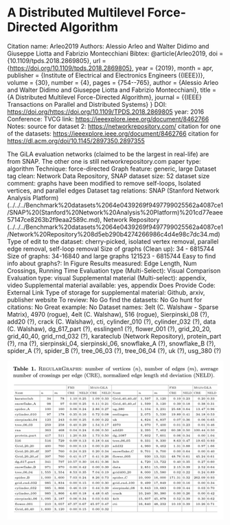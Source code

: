 # A Distributed Multilevel Force-Directed Algorithm

Citation name: Arleo2019
Authors: Alessio Arleo and Walter Didimo and Giuseppe Liotta and Fabrizio Montecchiani
Bibtex: @article{Arleo2019,
doi = {10.1109/tpds.2018.2869805},
url = {https://doi.org/10.1109/tpds.2018.2869805},
year = {2019},
month = apr,
publisher = {Institute of Electrical and Electronics Engineers ({IEEE})},
volume = {30},
number = {4},
pages = {754--765},
author = {Alessio Arleo and Walter Didimo and Giuseppe Liotta and Fabrizio Montecchiani},
title = {A Distributed Multilevel Force-Directed Algorithm},
journal = {{IEEE} Transactions on Parallel and Distributed Systems}
}
DOI: https://doi.org/https://doi.org/10.1109/TPDS.2018.2869805
year: 2016
Conference: TVCG
link: https://ieeexplore.ieee.org/document/8462766
Notes: source for dataset 2: https://networkrepository.com/
citation for one of the datasets: https://ieeexplore.ieee.org/document/8462766
citation for 
https://dl.acm.org/doi/10.1145/2897350.2897355

The GiLA evaluation networks (claimed to be the largest in real-life) are from SNAP.
The other one is still networkrepository.com
paper type: algorithm
Technique: force-directed
Graph feature: generic, large
Dataset tag clean: Network Data Repository, SNAP
dataset size: 52
dataset size comment: graphs have been modified to remove self-loops, Isolated vertices, and parallel edges 
Dataset tag relations: SNAP (Stanford Network Analysis Platform) (../../../Benchmark%20datasets%2064e0439269f9497799025562a4087ce1/SNAP%20(Stanford%20Network%20Analysis%20Platform)%201cd77eaee57147ce8263b2f9eaa2589c.md), Network Repository (../../../Benchmark%20datasets%2064e0439269f9497799025562a4087ce1/Network%20Repository%208d5eb290b4274266986c4d4e98c7dc34.md)
Type of edit to the dataset: cherry-picked, isolated vertex removal, parallel edge removal, self-loop removal
Size of graphs (Clean up): 34 - 6815744
Size of graphs: 34-16840 and large graphs 121523 - 6815744
Easy to find info about graphs?: In Figure
Results measured: Edge Length, Num Crossings, Running Time
Evaluation type (Multi-Select): Visual Comparison
Evaluation type: visual
Supplemental material (Multi-select): appendix, video
Supplemental material available: yes, appendix
Does Provide Code: External Link
Type of storage for supplemental material: Github, arxiv, publisher website
To review: No
Go find the datasets: No
Go hunt for citations: No
Great example: No
Dataset names: 3elt (C. Walshaw - Sparse Matrix), 4970 (rogue), 4elt (C. Walshaw), 516 (rogue), Sierpinski_08 (?), add20 (?), crack (C. Walshaw), cti, cylinder_010 (?), cylinder_032 (?), data (C. Walshaw), dg_617_part (?), esslingen1 (?), flower_001 (?), grid_20_20, grid_40_40, grid_rnd_032 (?), karateclub (Network Repository), protein_part (?), rna (?), sierpinski_04, sierpinski_06, snowflake_A (?), snowflake_B (?), spider_A (?), spider_B (?), tree_06_03 (?), tree_06_04 (?), uk (?), usg_380 (?)

![Untitled](A%20Distributed%20Multilevel%20Force-Directed%20Algorithm%200a5a2af21adb4edbbc41684e61b3db32/Untitled.png)